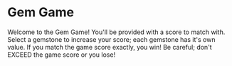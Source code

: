 # Gem Game
Welcome to the Gem Game!
You'll be provided with a score to match with. Select a gemstone to increase your score; 
each gemstone has it's own value. 
If you match the game score exactly, you win! 
Be careful; don't EXCEED the game score or you lose!

